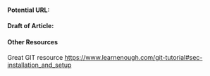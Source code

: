 #### Potential URL:
<!-- Please add the URL path that you think would make sense, based on the guide-articles/articles/ directory structure. For example, /HTML/Elements/Images or /Linux/Distributions/Ubuntu/How-to-Install-Ubuntu-16.04-on-Digital-Ocean -->


#### Draft of Article:
<!-- Please add your working draft below in GitHub-flavored Markdown -->


#### Other Resources
Great GIT resource  https://www.learnenough.com/git-tutorial#sec-installation_and_setup
